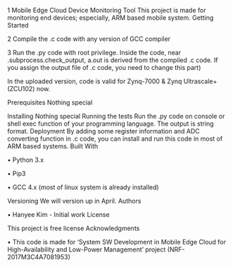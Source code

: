 1 Mobile Edge Cloud Device Monitoring Tool This project is made for monitoring end devices; especially, ARM based mobile system. Getting Started

2 Compile the .c code with any version of GCC compiler

3 Run the .py code with root privilege. Inside the code, near .subprocess.check_output, a.out is derived from the compiled .c code. If you assign the output file of .c code, you need to change this part)

In the uploaded version, code is valid for Zynq-7000 & Zynq Ultrascale+ (ZCU102) now.

Prerequisites Nothing special

Installing Nothing special Running the tests Run the .py code on console or shell exec function of your programming language. The output is string format. Deployment By adding some register information and ADC converting function in .c code, you can install and run this code in most of ARM based systems.
Built With

•	Python 3.x

•	Pip3

•	GCC 4.x (most of linux system is already installed)

Versioning We will version up in April. Authors

•	Hanyee Kim - Initial work
License

This project is free license Acknowledgments

•	This code is made for ‘System SW Development in Mobile Edge Cloud for High-Availability and Low-Power Management’ project (NRF-2017M3C4A7081953)
